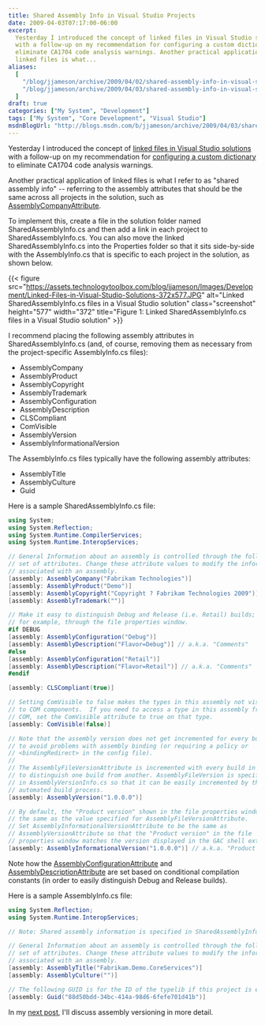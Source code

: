 ```yaml
---
title: Shared Assembly Info in Visual Studio Projects
date: 2009-04-03T07:17:00-06:00
excerpt:
  Yesterday I introduced the concept of linked files in Visual Studio solutions
  with a follow-up on my recommendation for configuring a custom dictionary to
  eliminate CA1704 code analysis warnings. Another practical application of
  linked files is what...
aliases:
  [
    "/blog/jjameson/archive/2009/04/02/shared-assembly-info-in-visual-studio-projects.aspx",
    "/blog/jjameson/archive/2009/04/03/shared-assembly-info-in-visual-studio-projects.aspx",
  ]
draft: true
categories: ["My System", "Development"]
tags: ["My System", "Core Development", "Visual Studio"]
msdnBlogUrl: "http://blogs.msdn.com/b/jjameson/archive/2009/04/03/shared-assembly-info-in-visual-studio-projects.aspx"
---
```


Yesterday I introduced the concept of
[linked files in Visual Studio solutions](/blog/jjameson/2009/04/02/linked-files-in-visual-studio-solutions)
with a follow-up on my recommendation for
[configuring a custom dictionary](/blog/jjameson/2009/04/02/ca1704-code-analysis-warning-and-using-custom-dictionaries-in-visual-studio)
to eliminate CA1704 code analysis warnings.

Another practical application of linked files is what I refer to as "shared
assembly info" -- referring to the assembly attributes that should be the same
across all projects in the solution, such as
[AssemblyCompanyAttribute](http://msdn.microsoft.com/en-us/library/system.reflection.assemblycompanyattribute.aspx).

To implement this, create a file in the solution folder named
SharedAssemblyInfo.cs and then add a link in each project to
SharedAssemblyInfo.cs. You can also move the linked SharedAssemblyInfo.cs into
the Properties folder so that it sits side-by-side with the AssemblyInfo.cs that
is specific to each project in the solution, as shown below.

{{< figure
src="https://assets.technologytoolbox.com/blog/jjameson/Images/Development/Linked-Files-in-Visual-Studio-Solutions-372x577.JPG"
alt="Linked SharedAssemblyInfo.cs files in a Visual Studio solution"
class="screenshot" height="577" width="372"
title="Figure 1: Linked SharedAssemblyInfo.cs files in a Visual Studio solution" >}}

I recommend placing the following assembly attributes in SharedAssemblyInfo.cs
(and, of course, removing them as necessary from the project-specific
AssemblyInfo.cs files):

- AssemblyCompany
- AssemblyProduct
- AssemblyCopyright
- AssemblyTrademark
- AssemblyConfiguration
- AssemblyDescription
- CLSCompliant
- ComVisible
- AssemblyVersion
- AssemblyInformationalVersion

The AssemblyInfo.cs files typically have the following assembly attributes:

- AssemblyTitle
- AssemblyCulture
- Guid

Here is a sample SharedAssemblyInfo.cs file:

```C#
using System;
using System.Reflection;
using System.Runtime.CompilerServices;
using System.Runtime.InteropServices;

// General Information about an assembly is controlled through the following 
// set of attributes. Change these attribute values to modify the information
// associated with an assembly.
[assembly: AssemblyCompany("Fabrikam Technologies")]
[assembly: AssemblyProduct("Demo")]
[assembly: AssemblyCopyright("Copyright ? Fabrikam Technologies 2009")]
[assembly: AssemblyTrademark("")]

// Make it easy to distinguish Debug and Release (i.e. Retail) builds;
// for example, through the file properties window.
#if DEBUG
[assembly: AssemblyConfiguration("Debug")]
[assembly: AssemblyDescription("Flavor=Debug")] // a.k.a. "Comments"
#else
[assembly: AssemblyConfiguration("Retail")]
[assembly: AssemblyDescription("Flavor=Retail")] // a.k.a. "Comments"
#endif

[assembly: CLSCompliant(true)]

// Setting ComVisible to false makes the types in this assembly not visible 
// to COM components.  If you need to access a type in this assembly from 
// COM, set the ComVisible attribute to true on that type.
[assembly: ComVisible(false)]

// Note that the assembly version does not get incremented for every build
// to avoid problems with assembly binding (or requiring a policy or
// <bindingRedirect> in the config file).
//
// The AssemblyFileVersionAttribute is incremented with every build in order
// to distinguish one build from another. AssemblyFileVersion is specified
// in AssemblyVersionInfo.cs so that it can be easily incremented by the
// automated build process.
[assembly: AssemblyVersion("1.0.0.0")]

// By default, the "Product version" shown in the file properties window is
// the same as the value specified for AssemblyFileVersionAttribute.
// Set AssemblyInformationalVersionAttribute to be the same as
// AssemblyVersionAttribute so that the "Product version" in the file
// properties window matches the version displayed in the GAC shell extension.
[assembly: AssemblyInformationalVersion("1.0.0.0")] // a.k.a. "Product version"
```

Note how the
[AssemblyConfigurationAttribute](http://msdn.microsoft.com/en-us/library/system.reflection.assemblyconfigurationattribute.aspx)
and
[AssemblyDescriptionAttribute](http://msdn.microsoft.com/en-us/library/system.reflection.assemblydescriptionattribute.aspx)
are set based on conditional compilation constants (in order to easily
distinguish Debug and Release builds).

Here is a sample AssemblyInfo.cs file:

```C#
using System.Reflection;
using System.Runtime.InteropServices;

// Note: Shared assembly information is specified in SharedAssemblyInfo.cs

// General Information about an assembly is controlled through the following 
// set of attributes. Change these attribute values to modify the information
// associated with an assembly.
[assembly: AssemblyTitle("Fabrikam.Demo.CoreServices")]
[assembly: AssemblyCulture("")]

// The following GUID is for the ID of the typelib if this project is exposed to COM
[assembly: Guid("88d50bdd-34bc-414a-98d6-6fefe701d41b")]
```

In my
[next post](/blog/jjameson/2009/04/03/best-practices-for-net-assembly-versioning),
I'll discuss assembly versioning in more detail.

